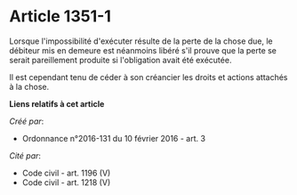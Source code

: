 # Article 1351-1

Lorsque l'impossibilité d'exécuter résulte de la perte de la chose due, le débiteur mis en demeure est néanmoins libéré s'il
prouve que la perte se serait pareillement produite si l'obligation avait été exécutée.

Il est cependant tenu de céder à son créancier les droits et actions attachés à la chose.

**Liens relatifs à cet article**

_Créé par_:

  - Ordonnance n°2016-131 du 10 février 2016 - art. 3

_Cité par_:

  - Code civil - art. 1196 (V)
  - Code civil - art. 1218 (V)

